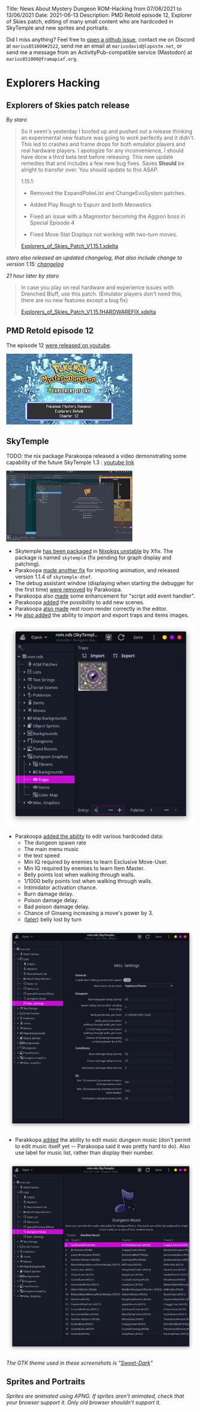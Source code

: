 Title: News About Mystery Dungeon ROM-Hacking from 07/06/2021 to 13/06/2021
Date: 2021-06-13
Description: PMD Retold episode 12, Explorer of Skies patch, editing of many small content who are hardcoded in SkyTemple and new sprites and portraits.

Did I miss anything? Feel free to [open a github issue](https://github.com/marius851000/pmd_hack_weekly/issues), contact me on Discord at ``marius851000#2522``, send me an email at ``mariusdavid@laposte.net``, or send me a message from an ActivityPub-compatible service (Mastodon) at ``marius851000@framapiaf.org``.

# Explorers Hacking
## Explorers of Skies patch release
*By staro*

> So it seem's yesterday I boofed up and pushed out a release thinking an experimental new feature was going to work perfectly and it didn't. This led to crashes and frame drops for both emulator players and real hardware players. I apologize for any inconvenience, I should have done a third beta test before releasing. This new update remedies that and includes a few new bug fixes. Saves **Should** be alright to transfer over. You should update to this ASAP.
> 
> 1.15.1:
>
> - Removed the ExpandPokeList and ChangeEvoSystem patches.
> 
> - Added Play Rough to Espurr and both Meowstics
>
> - Fixed an issue with a Magmortor becoming the Aggron boss in Special Episode 4 
>
> - Fixed Move Stat Displays not working with two-turn moves.
> 
> [Explorers_of_Skies_Patch_V1.15.1.xdelta](https://cdn.discordapp.com/attachments/798551098720780311/851254989439238184/Explorers_of_Skies_Patch_V1.15.1.xdelta)

*staro also released an updated changelog, that also include change to version 1.15: [changelog](https://cdn.discordapp.com/attachments/798551098720780311/851254987384422430/ChangelogV1.15.1.txt)*

*21 hour later by staro*

> In case you play on real hardware and experience issues with Drenched Bluff, use this patch. (Emulator players don't need this, there are no new features except a bug fix)
> 
> [Explorers_of_Skies_Patch_V1.15.1HARDWAREFIX.xdelta](https://cdn.discordapp.com/attachments/798551098720780311/851570664149876778/Explorers_of_Skies_Patch_V1.15.1HARDWAREFIX.xdelta)

## PMD Retold episode 12
The episode 12 [were released on youtube](https://youtu.be/R48Ksq-L1Wg).

![](./images/16-retold.jpg)


## SkyTemple
TODO: the nix package
Parakoopa released a video demonstrating some capability of the future SkyTemple 1.3 : [youtube link](https://youtu.be/oFceF-dvA9A)

![](./images/16-skytemplevideo.jpg)

- Skytemple [has been packaged](https://github.com/NixOS/nixpkgs/pull/124977) in [Nixpkgs unstable](https://nixos.org/) by Xfix. The package is named ``skytemple`` (fix pending for graph display and patching).
- Parakoopa [made another fix](https://github.com/SkyTemple/skytemple-dtef/commit/064930191e674288d684792095dc3567846ec0c1) for importing animation, and released version 1.1.4 of ``skytemple-dtef``.
- The debug assistant window (displaying when starting the debugger for the first time) [were removed](https://github.com/SkyTemple/skytemple-ssb-debugger/commit/5f36b3701610f0e42609dda37055d29e667b04ba) by Parakoopa.
- Parakoopa also [made](https://github.com/SkyTemple/skytemple-ssb-debugger/commit/1bfe8c6df015faab65e46819dc8f8fa57586217d) some enhancement for "script add event handler".
- Parakoopa [added](https://github.com/SkyTemple/skytemple/commit/39673f3daa145cde987fc3624fb63af0ef409c2a) the possibility to add new scenes.
- Parakoopa [also made](https://github.com/SkyTemple/skytemple/commit/9f5099d0b9f54283a700557d42bb505ba4b0b3bb) rest room render correctly in the editor.
- He [also added](https://github.com/SkyTemple/skytemple/commit/74c2b1cc1720208d26b7914e778e830b8e56e757) the ability to import and export traps and items images.

![](./images/16-traps.png)

- Parakoopa [added the ability](https://github.com/SkyTemple/skytemple/commit/edb8fae2c9357bf70590d959b17010683ea1e50e) to edit various hardcoded data:
  - The dungeon spawn rate
  - The main menu music
  - the text speed
  - Min IQ required by enemies to learn Exclusive Move-User.
  - Min IQ required by enemies to learn Item Master.
  - Belly points lost when walking through walls.
  - 1/1000 belly points lost when walking through walls.
  - Intimidator activation chance.
  - Burn damage delay.
  - Poison damage delay.
  - Bad poison damage delay.
  - Chance of Ginseng increasing a move's power by 3.
  - ([later](https://github.com/SkyTemple/skytemple/commit/4090868f312b467ac06e1ba1b78552cc24a29894)) belly lost by turn

![](./images/16-misc.png)

- Parakkopa [added](https://github.com/SkyTemple/skytemple/issues/145) the ability to edit music dungeon music (don't permit to edit music itself yet -- Parakoopa said it was pretty hard to do). Also use label for music list, rather than display their number.

![](./images/16-musics.png)

*The GTK theme used in these screenshots is "[Sweet-Dark](https://github.com/EliverLara/Sweet)"*

## Sprites and Portraits
*Sprites are animated using APNG. If sprites aren't animated, check that your browser support it. Only old browser shouldn't support it.*
